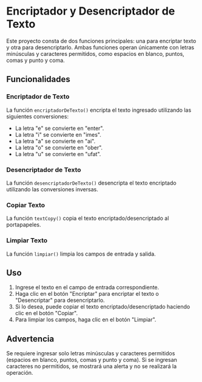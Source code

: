 # Encriptador y Desencriptador de Texto

Este proyecto consta de dos funciones principales: una para encriptar texto y otra para desencriptarlo. Ambas funciones operan únicamente con letras minúsculas y caracteres permitidos, como espacios en blanco, puntos, comas y punto y coma.

## Funcionalidades

### Encriptador de Texto

La función `encriptadorDeTexto()` encripta el texto ingresado utilizando las siguientes conversiones:

- La letra "e" se convierte en "enter".
- La letra "i" se convierte en "imes".
- La letra "a" se convierte en "ai".
- La letra "o" se convierte en "ober".
- La letra "u" se convierte en "ufat".

### Desencriptador de Texto

La función `desencriptadorDeTexto()` desencripta el texto encriptado utilizando las conversiones inversas.

### Copiar Texto

La función `textCopy()` copia el texto encriptado/desencriptado al portapapeles.

### Limpiar Texto

La función `limpiar()` limpia los campos de entrada y salida.

## Uso

1. Ingrese el texto en el campo de entrada correspondiente.
2. Haga clic en el botón "Encriptar" para encriptar el texto o "Desencriptar" para desencriptarlo.
3. Si lo desea, puede copiar el texto encriptado/desencriptado haciendo clic en el botón "Copiar".
4. Para limpiar los campos, haga clic en el botón "Limpiar".

## Advertencia

Se requiere ingresar solo letras minúsculas y caracteres permitidos (espacios en blanco, puntos, comas y punto y coma). Si se ingresan caracteres no permitidos, se mostrará una alerta y no se realizará la operación.
